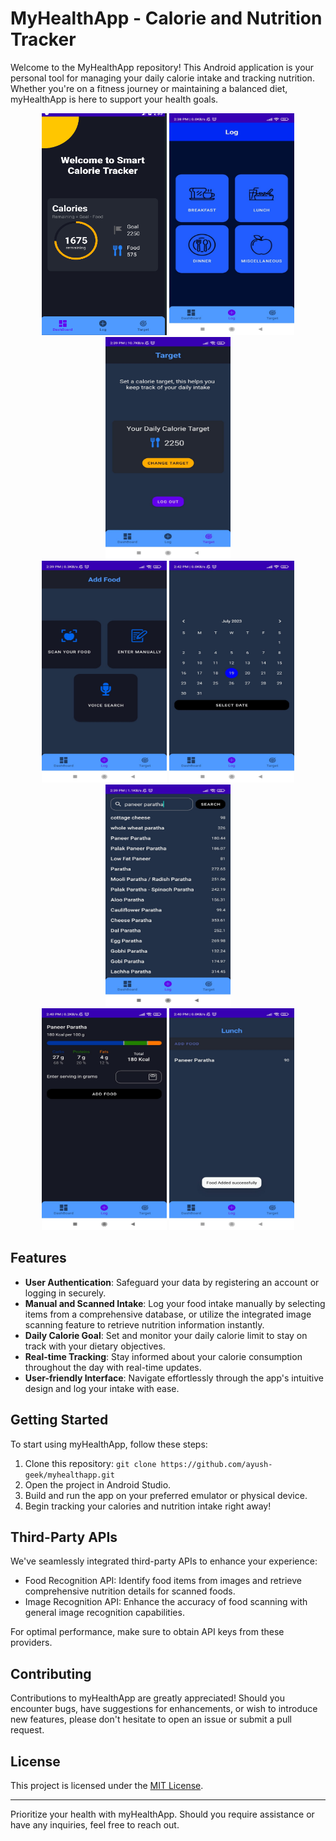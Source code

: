# MyHealthApp - Calorie and Nutrition Tracker

Welcome to the MyHealthApp repository! This Android application is your personal tool for managing your daily calorie intake and tracking nutrition. Whether you're on a fitness journey or maintaining a balanced diet, myHealthApp is here to support your health goals.

<div align="center">
  <img src="dashboard.png" alt="App Dashboard" width="200" height="355">
  <img src="Log.jpg" alt="Log" width="200" height="355">
  <img src="target.jpg" alt="Target Screen" width="200" height="355">
</div>

<div align="center">
  <img src="add1.jpg" alt="Add Food" width="200" height="355">
  <img src="Calendar.jpg" alt="Calendar" width="200" height="355">
  <img src="add2.jpg" alt="Search Food Item" width="200" height="355">
</div>

<div align="center">
  <img src="add3.jpg" alt="Add Item" width="200" height="355">
  <img src="history.jpg" alt="History" width="200" height="355">
</div>




## Features

- **User Authentication**: Safeguard your data by registering an account or logging in securely.
- **Manual and Scanned Intake**: Log your food intake manually by selecting items from a comprehensive database, or utilize the integrated image scanning feature to retrieve nutrition information instantly.
- **Daily Calorie Goal**: Set and monitor your daily calorie limit to stay on track with your dietary objectives.
- **Real-time Tracking**: Stay informed about your calorie consumption throughout the day with real-time updates.
- **User-friendly Interface**: Navigate effortlessly through the app's intuitive design and log your intake with ease.

## Getting Started

To start using myHealthApp, follow these steps:

1. Clone this repository: `git clone https://github.com/ayush-geek/myhealthapp.git`
2. Open the project in Android Studio.
3. Build and run the app on your preferred emulator or physical device.
4. Begin tracking your calories and nutrition intake right away!

## Third-Party APIs

We've seamlessly integrated third-party APIs to enhance your experience:
- Food Recognition API: Identify food items from images and retrieve comprehensive nutrition details for scanned foods.
- Image Recognition API: Enhance the accuracy of food scanning with general image recognition capabilities.

For optimal performance, make sure to obtain API keys from these providers.

## Contributing

Contributions to myHealthApp are greatly appreciated! Should you encounter bugs, have suggestions for enhancements, or wish to introduce new features, please don't hesitate to open an issue or submit a pull request.

## License

This project is licensed under the [MIT License](LICENSE).

---

Prioritize your health with myHealthApp. Should you require assistance or have any inquiries, feel free to reach out.
